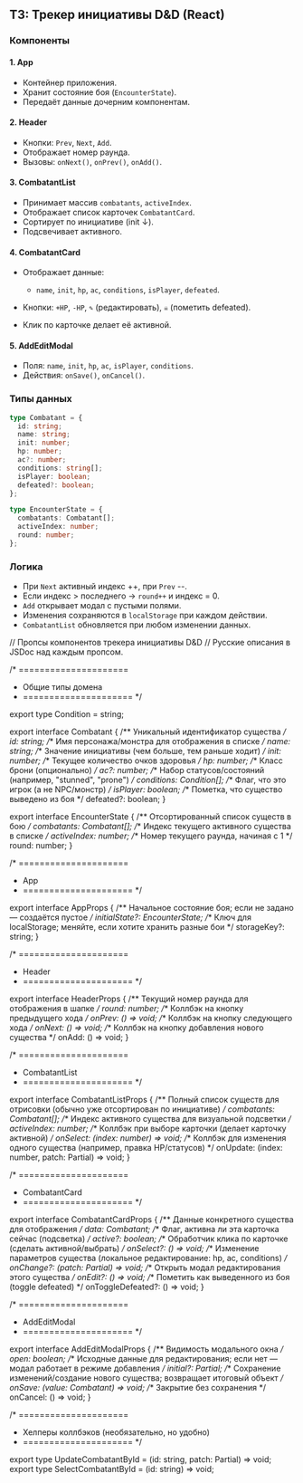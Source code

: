 ## ТЗ: Трекер инициативы D&D (React)

### Компоненты

#### 1. **App**

* Контейнер приложения.
* Хранит состояние боя (`EncounterState`).
* Передаёт данные дочерним компонентам.

#### 2. **Header**

* Кнопки: `Prev`, `Next`, `Add`.
* Отображает номер раунда.
* Вызовы: `onNext()`, `onPrev()`, `onAdd()`.

#### 3. **CombatantList**

* Принимает массив `combatants`, `activeIndex`.
* Отображает список карточек `CombatantCard`.
* Сортирует по инициативе (init ↓).
* Подсвечивает активного.

#### 4. **CombatantCard**

* Отображает данные:

  * `name`, `init`, `hp`, `ac`, `conditions`, `isPlayer`, `defeated`.
* Кнопки: `+HP`, `-HP`, `✎` (редактировать), `☠️` (пометить defeated).
* Клик по карточке делает её активной.

#### 5. **AddEditModal**

* Поля: `name`, `init`, `hp`, `ac`, `isPlayer`, `conditions`.
* Действия: `onSave()`, `onCancel()`.

### Типы данных

```ts
type Combatant = {
  id: string;
  name: string;
  init: number;
  hp: number;
  ac?: number;
  conditions: string[];
  isPlayer: boolean;
  defeated?: boolean;
};

type EncounterState = {
  combatants: Combatant[];
  activeIndex: number;
  round: number;
};
```

### Логика

* При `Next` активный индекс ++, при `Prev` --.
* Если индекс > последнего → `round++` и индекс = 0.
* `Add` открывает модал с пустыми полями.
* Изменения сохраняются в `localStorage` при каждом действии.
* `CombatantList` обновляется при любом изменении данных.

// Пропсы компонентов трекера инициативы D&D
// Русские описания в JSDoc над каждым пропсом.

/* =====================
 * Общие типы домена
 * ===================== */

export type Condition = string;

export interface Combatant {
  /** Уникальный идентификатор существа */
  id: string;
  /** Имя персонажа/монстра для отображения в списке */
  name: string;
  /** Значение инициативы (чем больше, тем раньше ходит) */
  init: number;
  /** Текущее количество очков здоровья */
  hp: number;
  /** Класс брони (опционально) */
  ac?: number;
  /** Набор статусов/состояний (например, "stunned", "prone") */
  conditions: Condition[];
  /** Флаг, что это игрок (а не NPC/монстр) */
  isPlayer: boolean;
  /** Пометка, что существо выведено из боя */
  defeated?: boolean;
}

export interface EncounterState {
  /** Отсортированный список существ в бою */
  combatants: Combatant[];
  /** Индекс текущего активного существа в списке */
  activeIndex: number;
  /** Номер текущего раунда, начиная с 1 */
  round: number;
}

/* =====================
 * App
 * ===================== */

export interface AppProps {
  /** Начальное состояние боя; если не задано — создаётся пустое */
  initialState?: EncounterState;
  /** Ключ для localStorage; меняйте, если хотите хранить разные бои */
  storageKey?: string;
}

/* =====================
 * Header
 * ===================== */

export interface HeaderProps {
  /** Текущий номер раунда для отображения в шапке */
  round: number;
  /** Коллбэк на кнопку предыдущего хода */
  onPrev: () => void;
  /** Коллбэк на кнопку следующего хода */
  onNext: () => void;
  /** Коллбэк на кнопку добавления нового существа */
  onAdd: () => void;
}

/* =====================
 * CombatantList
 * ===================== */

export interface CombatantListProps {
  /** Полный список существ для отрисовки (обычно уже отсортирован по инициативе) */
  combatants: Combatant[];
  /** Индекс активного существа для визуальной подсветки */
  activeIndex: number;
  /** Коллбэк при выборе карточки (делает карточку активной) */
  onSelect: (index: number) => void;
  /** Коллбэк для изменения одного существа (например, правка HP/статусов) */
  onUpdate: (index: number, patch: Partial<Combatant>) => void;
}

/* =====================
 * CombatantCard
 * ===================== */

export interface CombatantCardProps {
  /** Данные конкретного существа для отображения */
  data: Combatant;
  /** Флаг, активна ли эта карточка сейчас (подсветка) */
  active?: boolean;
  /** Обработчик клика по карточке (сделать активной/выбрать) */
  onSelect?: () => void;
  /** Изменение параметров существа (локальное редактирование: hp, ac, conditions) */
  onChange?: (patch: Partial<Combatant>) => void;
  /** Открыть модал редактирования этого существа */
  onEdit?: () => void;
  /** Пометить как выведенного из боя (toggle defeated) */
  onToggleDefeated?: () => void;
}

/* =====================
 * AddEditModal
 * ===================== */

export interface AddEditModalProps {
  /** Видимость модального окна */
  open: boolean;
  /** Исходные данные для редактирования; если нет — модал работает в режиме добавления */
  initial?: Partial<Combatant>;
  /** Сохранение изменений/создание нового существа; возвращает итоговый объект */
  onSave: (value: Combatant) => void;
  /** Закрытие без сохранения */
  onCancel: () => void;
}

/* =====================
 * Хелперы коллбэков (необязательно, но удобно)
 * ===================== */

export type UpdateCombatantById = (id: string, patch: Partial<Combatant>) => void;
export type SelectCombatantById = (id: string) => void;
